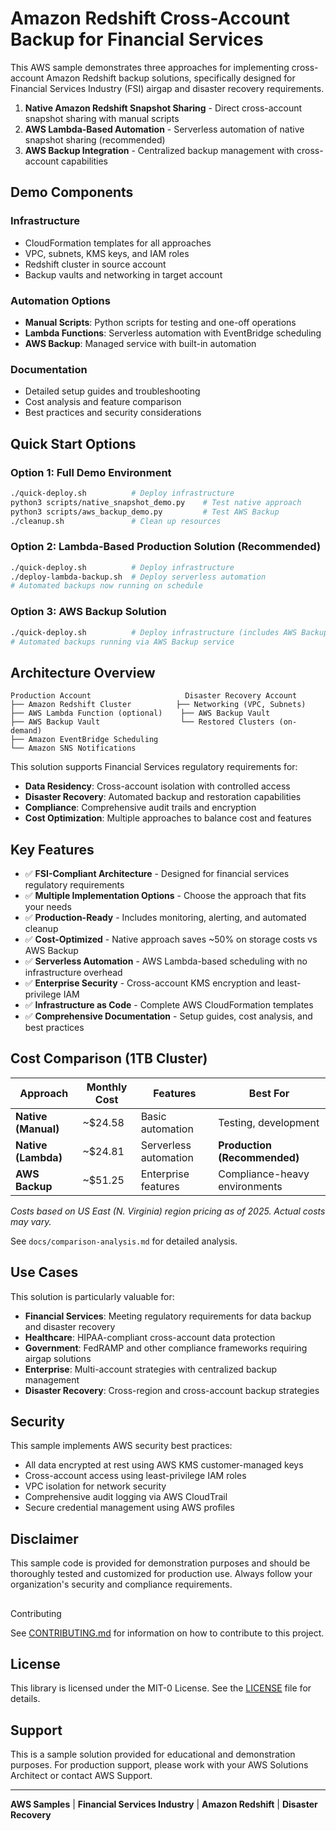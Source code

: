 # Amazon Redshift Cross-Account Backup for Financial Services

This AWS sample demonstrates three approaches for implementing cross-account Amazon Redshift backup solutions, specifically designed for Financial Services Industry (FSI) airgap and disaster recovery requirements.

1. **Native Amazon Redshift Snapshot Sharing** - Direct cross-account snapshot sharing with manual scripts
2. **AWS Lambda-Based Automation** - Serverless automation of native snapshot sharing (recommended)
3. **AWS Backup Integration** - Centralized backup management with cross-account capabilities

## Demo Components

### Infrastructure
- CloudFormation templates for all approaches
- VPC, subnets, KMS keys, and IAM roles
- Redshift cluster in source account
- Backup vaults and networking in target account

### Automation Options
- **Manual Scripts**: Python scripts for testing and one-off operations
- **Lambda Functions**: Serverless automation with EventBridge scheduling
- **AWS Backup**: Managed service with built-in automation

### Documentation
- Detailed setup guides and troubleshooting
- Cost analysis and feature comparison
- Best practices and security considerations

## Quick Start Options

### Option 1: Full Demo Environment
```bash
./quick-deploy.sh          # Deploy infrastructure
python3 scripts/native_snapshot_demo.py    # Test native approach
python3 scripts/aws_backup_demo.py         # Test AWS Backup
./cleanup.sh               # Clean up resources
```

### Option 2: Lambda-Based Production Solution (Recommended)
```bash
./quick-deploy.sh          # Deploy infrastructure
./deploy-lambda-backup.sh  # Deploy serverless automation
# Automated backups now running on schedule
```

### Option 3: AWS Backup Solution
```bash
./quick-deploy.sh          # Deploy infrastructure (includes AWS Backup)
# Automated backups running via AWS Backup service
```

## Architecture Overview

```
Production Account                     Disaster Recovery Account
├── Amazon Redshift Cluster          ├── Networking (VPC, Subnets)
├── AWS Lambda Function (optional)    ├── AWS Backup Vault
├── AWS Backup Vault                  └── Restored Clusters (on-demand)
├── Amazon EventBridge Scheduling     
└── Amazon SNS Notifications          
```

This solution supports Financial Services regulatory requirements for:
- **Data Residency**: Cross-account isolation with controlled access
- **Disaster Recovery**: Automated backup and restoration capabilities  
- **Compliance**: Comprehensive audit trails and encryption
- **Cost Optimization**: Multiple approaches to balance cost and features

## Key Features

- ✅ **FSI-Compliant Architecture** - Designed for financial services regulatory requirements
- ✅ **Multiple Implementation Options** - Choose the approach that fits your needs
- ✅ **Production-Ready** - Includes monitoring, alerting, and automated cleanup
- ✅ **Cost-Optimized** - Native approach saves ~50% on storage costs vs AWS Backup
- ✅ **Serverless Automation** - AWS Lambda-based scheduling with no infrastructure overhead
- ✅ **Enterprise Security** - Cross-account KMS encryption and least-privilege IAM
- ✅ **Infrastructure as Code** - Complete AWS CloudFormation templates
- ✅ **Comprehensive Documentation** - Setup guides, cost analysis, and best practices

## Cost Comparison (1TB Cluster)

| Approach | Monthly Cost | Features | Best For |
|----------|-------------|----------|----------|
| **Native (Manual)** | ~$24.58 | Basic automation | Testing, development |
| **Native (Lambda)** | ~$24.81 | Serverless automation | **Production (Recommended)** |
| **AWS Backup** | ~$51.25 | Enterprise features | Compliance-heavy environments |

*Costs based on US East (N. Virginia) region pricing as of 2025. Actual costs may vary.*

See `docs/comparison-analysis.md` for detailed analysis.

## Use Cases

This solution is particularly valuable for:

- **Financial Services**: Meeting regulatory requirements for data backup and disaster recovery
- **Healthcare**: HIPAA-compliant cross-account data protection
- **Government**: FedRAMP and other compliance frameworks requiring airgap solutions
- **Enterprise**: Multi-account strategies with centralized backup management
- **Disaster Recovery**: Cross-region and cross-account backup strategies

## Security

This sample implements AWS security best practices:
- All data encrypted at rest using AWS KMS customer-managed keys
- Cross-account access using least-privilege IAM roles
- VPC isolation for network security
- Comprehensive audit logging via AWS CloudTrail
- Secure credential management using AWS profiles

## Disclaimer

This sample code is provided for demonstration purposes and should be thoroughly tested and customized for production use. Always follow your organization's security and compliance requirements.
##
 Contributing

See [CONTRIBUTING.md](CONTRIBUTING.md) for information on how to contribute to this project.

## License

This library is licensed under the MIT-0 License. See the [LICENSE](LICENSE) file for details.

## Support

This is a sample solution provided for educational and demonstration purposes. For production support, please work with your AWS Solutions Architect or contact AWS Support.

---

**AWS Samples** | **Financial Services Industry** | **Amazon Redshift** | **Disaster Recovery**
